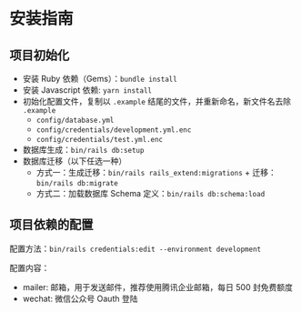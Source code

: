 # 安装指南

## 项目初始化

* 安装 Ruby 依赖（Gems）：`bundle install`
* 安装 Javascript 依赖: `yarn install`
* 初始化配置文件，复制以 `.example` 结尾的文件，并重新命名，新文件名去除 `.example`
  * `config/database.yml`
  * `config/credentials/development.yml.enc`
  * `config/credentials/test.yml.enc`
* 数据库生成：`bin/rails db:setup`
* 数据库迁移（以下任选一种）
  * 方式一：生成迁移：`bin/rails rails_extend:migrations` + 迁移：`bin/rails db:migrate`
  * 方式二：加载数据库 Schema 定义：`bin/rails db:schema:load`

## 项目依赖的配置

配置方法：`bin/rails credentials:edit --environment development`

配置内容：
* mailer: 邮箱，用于发送邮件，推荐使用腾讯企业邮箱，每日 500 封免费额度
* wechat: 微信公众号 Oauth 登陆
